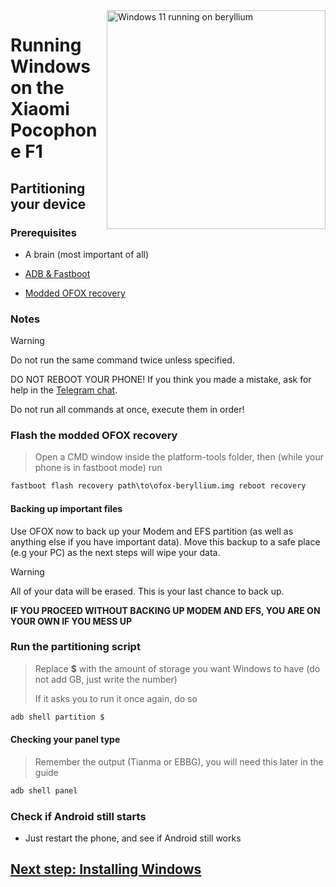 <img align="right" src="https://github.com/n00b69/woa-beryllium/blob/main/beryllium.png" width="350" alt="Windows 11 running on beryllium">

# Running Windows on the Xiaomi Pocophone F1

## Partitioning your device

### Prerequisites
- A brain (most important of all)

- [ADB & Fastboot](https://developer.android.com/studio/releases/platform-tools)
  
- [Modded OFOX recovery](https://github.com/n00b69/woa-beryllium/releases/tag/Recovery)

### Notes
> [!WARNING]  
> Do not run the same command twice unless specified.
> 
> DO NOT REBOOT YOUR PHONE! If you think you made a mistake, ask for help in the [Telegram chat](https://t.me/WinOnF1).
> 
> Do not run all commands at once, execute them in order!

### Flash the modded OFOX recovery
> Open a CMD window inside the platform-tools folder, then (while your phone is in fastboot mode) run
```cmd
fastboot flash recovery path\to\ofox-beryllium.img reboot recovery
```

#### Backing up important files
Use OFOX now to back up your Modem and EFS partition (as well as anything else if you have important data). Move this backup to a safe place (e.g your PC) as the next steps will wipe your data.

> [!Warning]
> All of your data will be erased. This is your last chance to back up.
> 
> **IF YOU PROCEED WITHOUT BACKING UP MODEM AND EFS, YOU ARE ON YOUR OWN IF YOU MESS UP**

### Run the partitioning script
> Replace **$** with the amount of storage you want Windows to have (do not add GB, just write the number)
> 
> If it asks you to run it once again, do so
```cmd
adb shell partition $
```

#### Checking your panel type
> Remember the output (Tianma or EBBG), you will need this later in the guide
```cmd
adb shell panel
```

### Check if Android still starts
- Just restart the phone, and see if Android still works

## [Next step: Installing Windows](/guide/2-install.md)





















